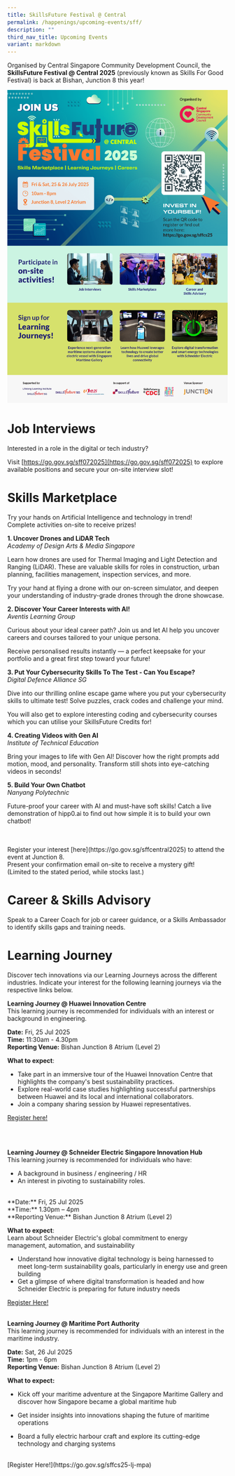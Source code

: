 ```yaml
---
title: SkillsFuture Festival @ Central
permalink: /happenings/upcoming-events/sff/
description: ""
third_nav_title: Upcoming Events
variant: markdown
---
```

Organised by Central Singapore Community Development Council, the **SkillsFuture Festival @ Central 2025** (previously known as Skills For Good Festival) is back at Bishan, Junction 8 this year!



![](/images/SFF__Central_2025_eDM_Final_w_LLI_logo__1_.png)





# **Job Interviews**
Interested in a role in the digital or tech industry?

Visit [https://go.gov.sg/sff072025](https://go.gov.sg/sff072025) to explore available positions and secure your on-site interview slot!


# **Skills Marketplace**
Try your hands on Artificial Intelligence and technology in trend!<br>
Complete activities on-site to receive prizes!

**1. Uncover Drones and LiDAR Tech**<br>
_Academy of Design Arts &amp; Media Singapore_<br>

Learn how drones are used for Thermal Imaging and Light Detection and Ranging (LiDAR). These are valuable skills for roles in construction, urban planning, facilities management, inspection services, and more.<br>

Try your hand at flying a drone with our on-screen simulator, and deepen your understanding of industry-grade drones through the drone showcase.

**2. Discover Your Career Interests with AI!**<br>
_Aventis Learning Group_<br>

Curious about your ideal career path? Join us and let AI help you uncover careers and courses tailored to your unique persona.

Receive personalised results instantly — a perfect keepsake for your portfolio and a great first step toward your future!

**3. Put Your Cybersecurity Skills To The Test - Can You Escape?**<br>
_Digital Defence Alliance SG_

Dive into our thrilling online escape game where you put your cybersecurity skills to ultimate test! Solve puzzles, crack codes and challenge your mind.<br>

You will also get to explore interesting coding and cybersecurity courses which you can utilise your SkillsFuture Credits for!

**4. Creating Videos with Gen AI**<br>
_Institute of Technical Education_

Bring your images to life with Gen AI! Discover how the right prompts add motion, mood, and personality. Transform still shots into eye-catching videos in seconds!

**5. Build Your Own Chatbot**<br>
_Nanyang Polytechnic_

Future-proof your career with AI and must-have soft skills! Catch a live demonstration of hipp0.ai to find out how simple it is to build your own chatbot!

<br>
<br>
Register your interest [here](https://go.gov.sg/sffcentral2025) to attend the event at Junction 8. <br>
Present your confirmation email on-site to receive a mystery gift! <br>(Limited to the stated period, while stocks last.)


# **Career &amp; Skills Advisory**

Speak to a Career Coach for job or career guidance, or a Skills Ambassador to identify skills gaps and training needs.

# **Learning Journey**

Discover tech innovations via our Learning Journeys across the different industries. Indicate your interest for the following learning journeys via the respective links below.

**Learning Journey @ Huawei Innovation Centre** <br>
This learning journey is recommended for individuals with an interest or background in engineering.

**Date:** Fri, 25 Jul 2025<br>
**Time:** 11:30am - 4.30pm<br>
**Reporting Venue:** Bishan Junction 8 Atrium (Level 2)<br>


**What to expect**: 
- Take part in an immersive tour of the Huawei Innovation Centre that highlights the company's best sustainability practices. <br>
- Explore real-world case studies highlighting successful partnerships between Huawei and its local and international collaborators.<br>
- Join a company sharing session by Huawei representatives. <br>


[Register here!](https://go.gov.sg/sffcs25-lj-huawei)


<br>
<br>

**Learning Journey @ Schneider Electric Singapore Innovation Hub**<br>
This learning journey is recommended for individuals who have:
- A background in business / engineering / HR
- An interest in pivoting to sustainability roles.<br>
<br>
**Date:** Fri, 25 Jul 2025<br>
**Time:** 1.30pm – 4pm<br>
**Reporting Venue:** Bishan Junction 8 Atrium (Level 2)<br>




**What to expect**: <br>
Learn about Schneider Electric's global commitment to energy
management, automation, and sustainability
- Understand how innovative digital technology is being harnessed to
meet long-term sustainability goals, particularly in energy use and
green building
- Get a glimpse of where digital transformation is headed and how
Schneider Electric is preparing for future industry needs <br>

[Register Here!](https://go.gov.sg/sffcs25-lj-schneider) <br> <br>


**Learning Journey @ Maritime Port Authority**
<br>This learning journey is recommended for individuals with an interest in the maritime industry.

**Date:** Sat, 26 Jul 2025<br>
**Time:** 1pm - 6pm<br>
**Reporting Venue:** Bishan Junction 8 Atrium (Level 2)<br>


**What to expect:**  
- Kick off your maritime adventure at the Singapore Maritime Gallery and discover how Singapore became a global maritime hub
    
- Get insider insights into innovations shaping the future of maritime operations
    
- Board a fully electric harbour craft and explore its cutting-edge technology and charging systems
    
<br>
[Register Here!](https://go.gov.sg/sffcs25-lj-mpa)

<br>